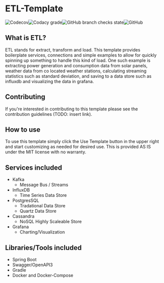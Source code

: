 # ETL-Template
![Codecov](https://img.shields.io/codecov/c/gh/akboyd88/etl-template?style=for-the-badge)![Codacy grade](https://img.shields.io/codacy/grade/a25c3c8880e04b82b69d32a1e0f2bb5f?style=for-the-badge)![GitHub branch checks state](https://img.shields.io/github/checks-status/akboyd88/etl-template/master?style=for-the-badge)![GitHub](https://img.shields.io/github/license/akboyd88/etl-template?style=for-the-badge)

## What is ETL?

ETL stands for extract, transform and load. This template provides boilerplate services, connections and simple examples to allow for quickly spinning up something to handle this kind of load. One such example is extracting power generation and consumption data from solar panels, weather data from co located weather stations, calculating streaming statistics such as standard deviation, and saving to a data store such as influxdb and visualizing the data in grafana.

## Contributing 

If you're interested in contributing to this template please see the contribution guidelines (TODO: insert link).

## How to use

To use this template simply click the Use Template button in the upper right and start customizing as needed for desired use. This is provided AS IS under the MIT license with no warranty.


## Services included
  
  - Kafka 
    - Message Bus / Streams 
  - InfluxDB
    - Time Series Data Store
  - PostgresSQL
    - Tradational Data Store
    - Quartz Data Store
  - Cassandra
    - NoSQL Highly Scaleable Store
  - Grafana
    - Charting/Visualization

## Libraries/Tools included
  
  - Spring Boot
  - Swagger/OpenAPI3 
  - Gradle
  - Docker and Docker-Compose
